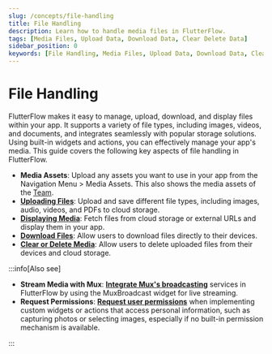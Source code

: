```yaml
---
slug: /concepts/file-handling
title: File Handling
description: Learn how to handle media files in FlutterFlow.
tags: [Media Files, Upload Data, Download Data, Clear Delete Data]
sidebar_position: 0
keywords: [File Handling, Media Files, Upload Data, Download Data, Clear Delete Data, Media Management, Assets, Display Media, Media Widgets]
---
```


# File Handling

FlutterFlow makes it easy to manage, upload, download, and display files within your app. It supports a variety of file types, including images, videos, and documents, and integrates seamlessly with popular storage solutions. Using built-in widgets and actions, you can effectively manage your app's media. This guide covers the following key aspects of file handling in FlutterFlow.

- **Media Assets**: Upload any assets you want to use in your app from the Navigation Menu > Media Assets. This also shows the media assets of the [Team](../../accounts-billing/subscriptions/flutterflow-for-teams.md).
- [**Uploading Files**](uploading-files.md): Upload and save different file types, including images, audio, videos, and PDFs to cloud storage.
- [**Displaying Media**](displaying-media.md): Fetch files from cloud storage or external URLs and display them in your app.
- [**Download Files**](download-file.md): Allow users to download files directly to their devices.
- [**Clear or Delete Media**](clear-delete-media.md): Allow users to delete uploaded files from their devices and cloud storage.

:::info[Also see]

- **Stream Media with Mux**: [**Integrate Mux's broadcasting**](../../ff-integrations/streaming/mux/initial-setup.md) services in FlutterFlow by using the MuxBroadcast widget for live streaming.
- **Request Permissions**: [**Request user permissions**](../../resources/projects/settings/project-setup.md#request-permission-action) when implementing custom widgets or actions that access personal information, such as capturing photos or selecting images, especially if no built-in permission mechanism is available.

:::